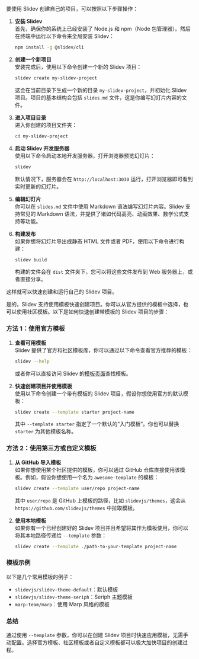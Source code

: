 要使用 Slidev 创建自己的项目，可以按照以下步骤操作：

1. **安装 Slidev**  
   首先，确保你的系统上已经安装了 Node.js 和 npm（Node 包管理器）。然后在终端中运行以下命令来全局安装 Slidev：
   
   ```bash
   npm install -g @slidev/cli
   ```

2. **创建一个新项目**  
   安装完成后，使用以下命令创建一个新的 Slidev 项目：
   
   ```bash
   slidev create my-slidev-project
   ```

   这会在当前目录下生成一个新的目录 `my-slidev-project`，并初始化 Slidev 项目。项目的基本结构会包括 `slides.md` 文件，这是你编写幻灯片内容的文件。

3. **进入项目目录**  
   进入你创建的项目文件夹：
   
   ```bash
   cd my-slidev-project
   ```

4. **启动 Slidev 开发服务器**  
   使用以下命令启动本地开发服务器，打开浏览器预览幻灯片：
   
   ```bash
   slidev
   ```

   默认情况下，服务器会在 `http://localhost:3030` 运行，打开浏览器即可看到实时更新的幻灯片。

5. **编辑幻灯片**  
   你可以在 `slides.md` 文件中使用 Markdown 语法编写幻灯片内容。Slidev 支持常见的 Markdown 语法，并提供了诸如代码高亮、动画效果、数学公式支持等功能。

6. **构建发布**  
   如果你想将幻灯片导出成静态 HTML 文件或者 PDF，使用以下命令进行构建：
   
   ```bash
   slidev build
   ```

   构建的文件会在 `dist` 文件夹下，您可以将这些文件发布到 Web 服务器上，或者直接分享。

这样就可以快速创建和运行自己的 Slidev 项目。








是的，Slidev 支持使用模板快速创建项目。你可以从官方提供的模板中选择，也可以使用社区模板。以下是如何快速创建带模板的 Slidev 项目的步骤：

### 方法 1：使用官方模板

1. **查看可用模板**  
   Slidev 提供了官方和社区模板库，你可以通过以下命令查看官方推荐的模板：

   ```bash
   slidev --help
   ```

   或者你可以直接访问 Slidev 的[模板页面](https://github.com/slidevjs/awesome-slidev#templates)查找模板。

2. **快速创建项目并使用模板**  
   使用以下命令创建一个带有模板的 Slidev 项目，假设你想使用官方的默认模板：

   ```bash
   slidev create --template starter project-name
   ```

   其中 `--template starter` 指定了一个默认的“入门模板”。你也可以替换 `starter` 为其他模板名称。

### 方法 2：使用第三方或自定义模板

1. **从 GitHub 导入模板**  
   如果你想使用某个社区提供的模板，你可以通过 GitHub 仓库直接使用该模板。例如，假设你想使用一个名为 `awesome-template` 的模板：

   ```bash
   slidev create --template user/repo project-name
   ```

   其中 `user/repo` 是 GitHub 上模板的路径，比如 `slidevjs/themes`，这会从 `https://github.com/slidevjs/themes` 中拉取模板。

2. **使用本地模板**  
   如果你有一个已经创建好的 Slidev 项目并且希望将其作为模板使用，你可以将其本地路径传递给 `--template` 参数：

   ```bash
   slidev create --template ./path-to-your-template project-name
   ```

### 模板示例
以下是几个常用模板的例子：
- `slidevjs/slidev-theme-default`：默认模板
- `slidevjs/slidev-theme-seriph`：Seriph 主题模板
- `marp-team/marp`：使用 Marp 风格的模板

### 总结
通过使用 `--template` 参数，你可以在创建 Slidev 项目时快速应用模板，无需手动配置。选择官方模板、社区模板或者自定义模板都可以极大加快项目的创建过程。

